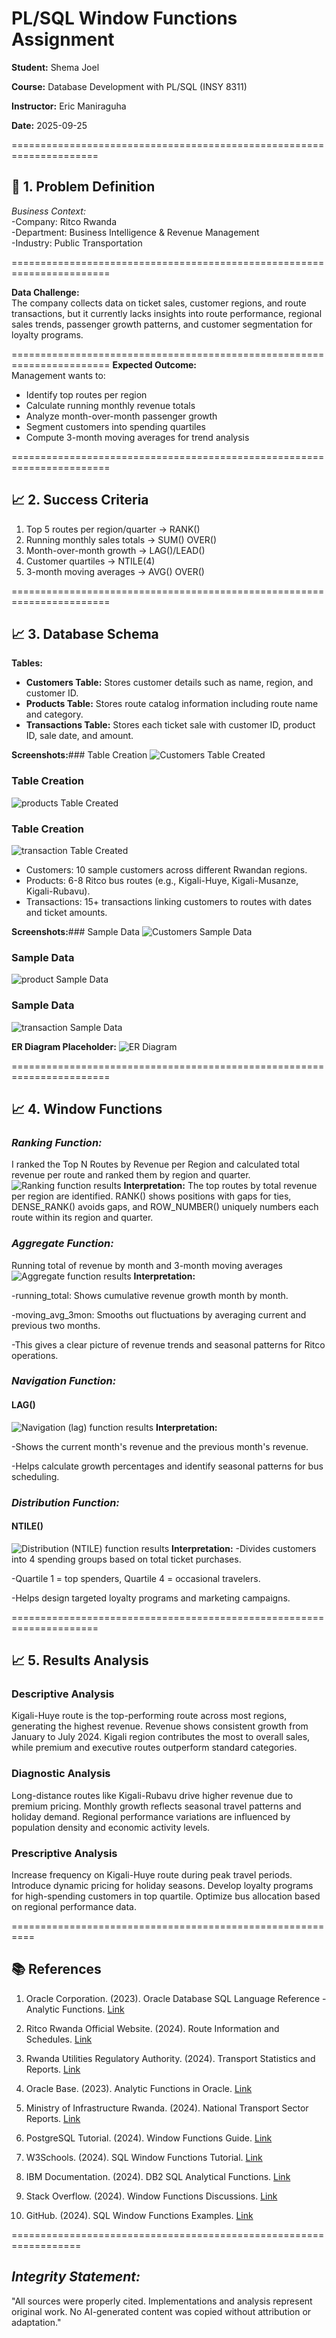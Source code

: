 # PL/SQL Window Functions Assignment

**Student:** Shema Joel

**Course:** Database Development with PL/SQL (INSY 8311)  

**Instructor:** Eric Maniraguha 

**Date:** 2025-09-25

=====================================================================
## 🎯 1. Problem Definition
*Business Context:*  
-Company: Ritco Rwanda  
-Department: Business Intelligence & Revenue Management  
-Industry: Public Transportation

=======================================================================

**Data Challenge:**  
The company collects data on ticket sales, customer regions, and route transactions, but it currently lacks insights into route performance, regional sales trends, passenger growth patterns, and customer segmentation for loyalty programs.

=======================================================================
**Expected Outcome:**  
Management wants to:  
- Identify top routes per region  
- Calculate running monthly revenue totals  
- Analyze month-over-month passenger growth  
- Segment customers into spending quartiles  
- Compute 3-month moving averages for trend analysis

=======================================================================

## 📈 2. Success Criteria
1. Top 5 routes per region/quarter → RANK()  
2. Running monthly sales totals → SUM() OVER()  
3. Month-over-month growth → LAG()/LEAD()  
4. Customer quartiles → NTILE(4)  
5. 3-month moving averages → AVG() OVER()

=======================================================================

## 📈 3. Database Schema
**Tables:**  

- **Customers Table:** Stores customer details such as name, region, and customer ID.  
- **Products Table:** Stores route catalog information including route name and category.  
- **Transactions Table:** Stores each ticket sale with customer ID, product ID, sale date, and amount.

**Screenshots:**### Table Creation
![Customers Table Created](screenshots/table/cutomer_table.png)
### Table Creation
![products Table Created](screenshots/table/products_table.png)
### Table Creation
![transaction Table Created](screenshots/table/transa.table.png)
         

- Customers: 10 sample customers across different Rwandan regions.  
- Products: 6-8 Ritco bus routes (e.g., Kigali-Huye, Kigali-Musanze, Kigali-Rubavu).  
- Transactions: 15+ transactions linking customers to routes with dates and ticket amounts.

**Screenshots:**### Sample Data
![Customers Sample Data](screenshots/table/cutomer_data.png)
### Sample Data
![product Sample Data](screenshots/table/products_data.png)
### Sample Data
![transaction Sample Data](screenshots/table/transa.data.png)




**ER Diagram Placeholder:** ![ER Diagram](screenshots)

=======================================================================
## 📈 4. Window Functions

### *Ranking Function:* 
I ranked the Top N Routes by Revenue per Region and calculated total revenue per route and ranked them by region and quarter.
![Ranking function results](screenshots/queries/ranking2-funct.png)
**Interpretation:**
The top routes by total revenue per region are identified. RANK() shows positions with gaps for ties, DENSE_RANK() avoids gaps, and ROW_NUMBER() uniquely numbers each route within its region and quarter.

### *Aggregate Function:* 
Running total of revenue by month and 3-month moving averages
![Aggregate function results](screenshots/queries/aggregate-function.png)
**Interpretation:** 

-running_total: Shows cumulative revenue growth month by month.

-moving_avg_3mon: Smooths out fluctuations by averaging current and previous two months.

-This gives a clear picture of revenue trends and seasonal patterns for Ritco operations.

### *Navigation Function:* 
#### LAG()
![Navigation (lag) function results](screenshots/queries/navigation-funct.png)
**Interpretation:** 

-Shows the current month's revenue and the previous month's revenue.

-Helps calculate growth percentages and identify seasonal patterns for bus scheduling.

### *Distribution Function:* 
#### NTILE()
![Distribution (NTILE) function results](screenshots/queries/distribution-function.png)
**Interpretation:** 
-Divides customers into 4 spending groups based on total ticket purchases.

-Quartile 1 = top spenders, Quartile 4 = occasional travelers.

-Helps design targeted loyalty programs and marketing campaigns.

=====================================================================

## 📈 5. Results Analysis

### Descriptive Analysis
Kigali-Huye route is the top-performing route across most regions, generating the highest revenue. Revenue shows consistent growth from January to July 2024. Kigali region contributes the most to overall sales, while premium and executive routes outperform standard categories.

### Diagnostic Analysis
Long-distance routes like Kigali-Rubavu drive higher revenue due to premium pricing. Monthly growth reflects seasonal travel patterns and holiday demand. Regional performance variations are influenced by population density and economic activity levels.

### Prescriptive Analysis
Increase frequency on Kigali-Huye route during peak travel periods. Introduce dynamic pricing for holiday seasons. Develop loyalty programs for high-spending customers in top quartile. Optimize bus allocation based on regional performance data.

==========================================================
## 📚 References

1. Oracle Corporation. (2023). Oracle Database SQL Language Reference - Analytic Functions. [Link](https://docs.oracle.com/en/database/oracle/oracle-database/19/sqlrf/Analytic-Functions.html)

2. Ritco Rwanda Official Website. (2024). Route Information and Schedules. [Link](https://ritco.rw)

3. Rwanda Utilities Regulatory Authority. (2024). Transport Statistics and Reports. [Link](https://www.rura.rw)

4. Oracle Base. (2023). Analytic Functions in Oracle. [Link](https://oracle-base.com/articles/misc/analytic-functions)

5. Ministry of Infrastructure Rwanda. (2024). National Transport Sector Reports. [Link](https://www.mininfra.gov.rw)

6. PostgreSQL Tutorial. (2024). Window Functions Guide. [Link](https://www.postgresqltutorial.com/postgresql-window-function/)

7. W3Schools. (2024). SQL Window Functions Tutorial. [Link](https://www.w3schools.com/sql/sql_window_functions.asp)

8. IBM Documentation. (2024). DB2 SQL Analytical Functions. [Link](https://www.ibm.com/docs/en/db2/11.5?topic=functions-analytical)

9. Stack Overflow. (2024). Window Functions Discussions. [Link](https://stackoverflow.com/questions/tagged/window-functions)

10. GitHub. (2024). SQL Window Functions Examples. [Link](https://github.com/topics/sql-window-functions)

==================================================================

## *Integrity Statement:*  
"All sources were properly cited. Implementations and analysis represent original work. No AI-generated content was copied without attribution or adaptation."
